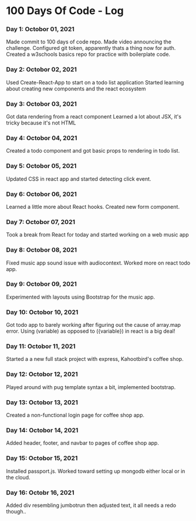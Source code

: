 # 100 Days Of Code - Log

### Day 1: Octobor 01, 2021
Made commit to 100 days of code repo.
Made video announcing the challenge.
Configured git token, apparently thats a thing now for auth.
Created a w3schools basics repo for practice with boilerplate code.


### Day 2: Octobor 02, 2021
Used Create-React-App to start on a todo list application
Started learning about creating new components and the react ecosystem

### Day 3: Octobor 03, 2021
Got data rendering from a react component
Learned a lot about JSX, it's tricky because it's not HTML

### Day 4: Octobor 04, 2021
Created a todo component and got basic props to rendering in todo list.

### Day 5: Octobor 05, 2021
Updated CSS in react app and started detecting click event.

### Day 6: Octobor 06, 2021
Learned a little more about React hooks. Created new form component. 

### Day 7: Octobor 07, 2021
Took a break from React for today and started working on a web music app

### Day 8: Octobor 08, 2021
Fixed music app sound issue with audiocontext. Worked more on react todo app.

### Day 9: Octobor 09, 2021
Experimented with layouts using Bootstrap for the music app.

### Day 10: Octobor 10, 2021
Got todo app to barely working after figuring out the cause of array.map error. Using (variable) as opposed to ({variable}) in react is a big deal!

### Day 11: Octobor 11, 2021
Started a a new full stack project with express, Kahootbird's coffee shop. 

### Day 12: Octobor 12, 2021
Played around with pug template syntax a bit, implemented bootstrap.

### Day 13: Octobor 13, 2021
Created a non-functional login page for coffee shop app.

### Day 14: Octobor 14, 2021
Added header, footer, and navbar to pages of coffee shop app.

### Day 15: Octobor 15, 2021
Installed passport.js. Worked toward setting up mongodb either local or in the cloud.

### Day 16: Octobr 16, 2021
Added div resembling jumbotrun then adjusted text, it all needs a redo though..


